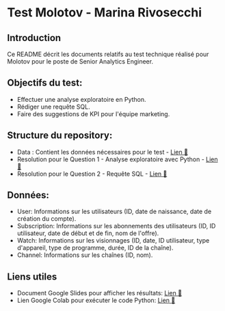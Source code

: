 # Test Molotov - Marina Rivosecchi

## Introduction
Ce README décrit les documents relatifs au test technique réalisé pour Molotov pour le poste de Senior Analytics Engineer.

## Objectifs du test:

* Effectuer une analyse exploratoire en Python.
* Rédiger une requête SQL.
* Faire des suggestions de KPI pour l'équipe marketing.

## Structure du repository:

* Data : Contient les données nécessaires pour le test - [Lien 🔗](https://github.com/marinarivosecchi/Molotov-Test-Marina-Rivosecchi/tree/main/Data)
* Resolution pour le Question 1 - Analyse exploratoire avec Python - [Lien 🔗](https://github.com/marinarivosecchi/Molotov-Test-Marina-Rivosecchi/blob/main/Question%201%20-%20Analyse%20exploratoire%20avec%20Python.ipynb)
* Resolution pour le Question 2 - Requête SQL - [Lien 🔗](https://github.com/marinarivosecchi/Molotov-Test-Marina-Rivosecchi/blob/main/Question%202%20-%20Reque%CC%82te%20SQL.sql)

## Données:

- User: Informations sur les utilisateurs (ID, date de naissance, date de création du compte). 
- Subscription: Informations sur les abonnements des utilisateurs (ID, ID utilisateur, date de début et de fin, nom de l'offre). 
- Watch: Informations sur les visionnages (ID, date, ID utilisateur, type d'appareil, type de programme, durée, ID de la chaîne). 
- Channel: Informations sur les chaînes (ID, nom).

## Liens utiles
* Document Google Slides pour afficher les résultats: [Lien 🔗](https://docs.google.com/presentation/d/139Hr6Of78znmkjz6vTSzOfMOfIuzLdnqI37BCE_Zlag/edit?usp=sharing)
* Lien Google Colab pour exécuter le code Python: [Lien 🔗](https://colab.research.google.com/drive/1i22166VXYfs53aE4oJJ2xYmPbWFvc3UE?usp=sharing)
